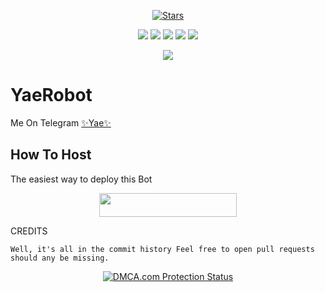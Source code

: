 <p align="center">
    <a href="https://github.com/RimuruDemonlord/YaeRobot/stargazers"><img src="https://img.shields.io/github/stars/RimuruDemonlord/YaeRobot?label=Stars&style=flat-square&logo=github&color=F10070" alt="Stars" /></a>
</p>
<p align="center">
    <a href="https://github.com/RimuruDemonlord/YaeRobot"> <img src="https://img.shields.io/github/repo-size/RimuruDemonlord/YaeRobot?color=orange&logo=github&logoColor=green&style=for-the-badge" /></a>
    <a href="https://github.com/RimuruDemonlord/YaeRobot/commits/prince"> <img src="https://img.shields.io/github/last-commit/RimuruDemonlord/YaeRobot?color=blue&logo=github&logoColor=green&style=for-the-badge" /></a>
    <a href="https://github.com/RimuruDemonlord/YaeRobot/issues"> <img src="https://img.shields.io/github/issues/RimuruDemonlord/YaeRobot?color=blueviolet&logo=github&logoColor=green&style=for-the-badge" /></a>
    <a href="https://github.com/RimuruDemonlord/YaeRobot/network/members"> <img src="https://img.shields.io/github/forks/RimuruDemonlord/YaeRobot?color=red&logo=github&logoColor=green&style=for-the-badge" /></a>  
    <a href="https://pypi.org/project/Telethon/"> <img src="https://img.shields.io/pypi/v/telethon?color=yellow&label=telethon&logo=python&logoColor=green&style=for-the-badge" /></a>
</p>

<p align="center">
  <img src="https://telegra.ph//file/aae78d09ee47dcb56985f.jpg">
</p>

# YaeRobot
Me On Telegram [✨Yae✨](https://t.me/YaeXRobot)

## How To Host
The easiest way to deploy this Bot
<p align="center"><a href="https://heroku.com/deploy?template=https://github.com/RimuruDemonlord/YaeRobot"> <img src="https://img.shields.io/badge/Deploy%20To%20Heroku-black?style=for-the-badge&logo=heroku" width="220" height="38.45"/></a></p>
 
CREDITS
```
Well, it's all in the commit history Feel free to open pull requests should any be missing.

```

<p align="center">
    <a href="//www.dmca.com/Protection/Status.aspx?ID=899e4481-3dc5-49f5-98f2-abf0e5d051b8" title="DMCA.com Protection Status" class="dmca-badge"> <img src="https://images.dmca.com/Badges/dmca_protected_sml_120n.png?ID=899e4481-3dc5-49f5-98f2-abf0e5d051b8"  alt="DMCA.com Protection Status" /></a>  
</p>
